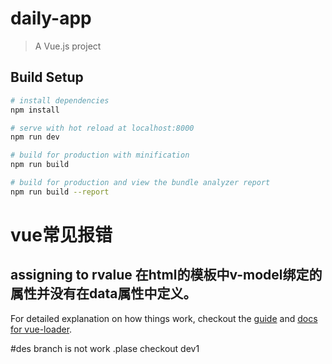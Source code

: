 # daily-app

> A Vue.js project

## Build Setup

``` bash
# install dependencies
npm install

# serve with hot reload at localhost:8000
npm run dev

# build for production with minification
npm run build

# build for production and view the bundle analyzer report
npm run build --report
```

# vue常见报错
## assigning to rvalue  在html的模板中v-model绑定的属性并没有在data属性中定义。
For detailed explanation on how things work, checkout the [guide](http://vuejs-templates.github.io/webpack/) and [docs for vue-loader](http://vuejs.github.io/vue-loader).

#des branch is not work .plase checkout dev1